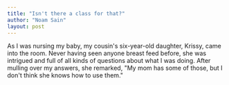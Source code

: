 ```yaml
---
title: "Isn't there a class for that?"
author: "Noam Sain"
layout: post
---
```


As I was nursing my baby, my cousin's six-year-old daughter, Krissy, came into the room. Never having seen anyone breast feed before, she was intrigued and full of all kinds of questions about what I was doing. After mulling over my answers, she remarked, "My mom has some of those, but I don't think she knows how to use them."